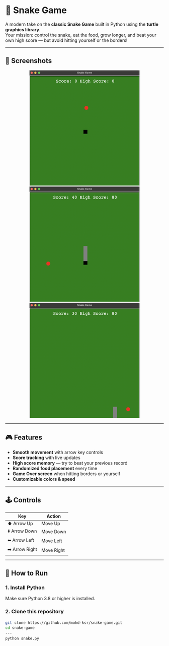 # 🐍 Snake Game

A modern take on the **classic Snake Game** built in Python using the **turtle graphics library**.  
Your mission: control the snake, eat the food, grow longer, and beat your own high score — but avoid hitting yourself or the borders!

---

## 📸 Screenshots

<p align="center">
  <img src="screenshots/start.png" alt="Game Start" width="350"/>
  <img src="screenshots/midgame.png" alt="Mid Game" width="350"/>
  <img src="screenshots/gameover.png" alt="Game Over" width="350"/>
</p>

---

## 🎮 Features
- **Smooth movement** with arrow key controls
- **Score tracking** with live updates
- **High score memory** — try to beat your previous record
- **Randomized food placement** every time
- **Game Over screen** when hitting borders or yourself
- **Customizable colors & speed**

---

## 🕹️ Controls
| Key             | Action        |
|-----------------|---------------|
| ⬆️ Arrow Up     | Move Up       |
| ⬇️ Arrow Down   | Move Down     |
| ⬅️ Arrow Left   | Move Left     |
| ➡️ Arrow Right  | Move Right    |

---

## 🚀 How to Run

### 1. Install Python
Make sure Python 3.8 or higher is installed.

### 2. Clone this repository
```bash
git clone https://github.com/mohd-ksr/snake-game.git
cd snake-game
---
python snake.py


